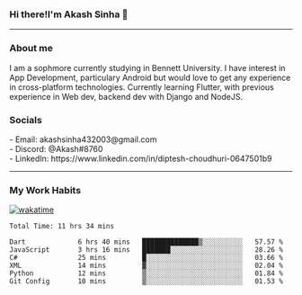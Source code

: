 <h3>Hi there!I'm Akash Sinha 👋</h3>

--- 

<h3>About me</h3>
I am a sophmore currently studying in Bennett University. I have interest in App Development, particulary Android but would love to get any experience in cross-platform technologies. Currently learning Flutter, with previous experience in Web dev, backend dev with Django and NodeJS.

<h3>Socials</h3>
 - Email: akashsinha432003@gmail.com<br>
 - Discord: @Akash#8760<br>
 - LinkedIn: https://www.linkedin.com/in/diptesh-choudhuri-0647501b9<br>


---

<h3>My Work Habits</h3>

[![wakatime](https://wakatime.com/badge/user/938b2951-49cf-4810-9b9e-c17cde3d3343.svg)](https://wakatime.com/@938b2951-49cf-4810-9b9e-c17cde3d3343)

<!--START_SECTION:waka-->

```text
Total Time: 11 hrs 34 mins

Dart             6 hrs 40 mins   ██████████████▒░░░░░░░░░░   57.57 %
JavaScript       3 hrs 16 mins   ███████░░░░░░░░░░░░░░░░░░   28.26 %
C#               25 mins         █░░░░░░░░░░░░░░░░░░░░░░░░   03.66 %
XML              14 mins         ▓░░░░░░░░░░░░░░░░░░░░░░░░   02.04 %
Python           12 mins         ▒░░░░░░░░░░░░░░░░░░░░░░░░   01.84 %
Git Config       10 mins         ▒░░░░░░░░░░░░░░░░░░░░░░░░   01.53 %
```

<!--END_SECTION:waka-->

